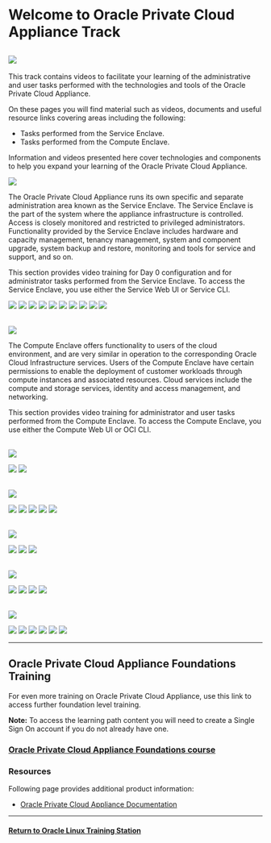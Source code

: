 
# Welcome to Oracle Private Cloud Appliance Track

![](../common/images/PCA_header4.png)
---
This track contains videos to facilitate your learning of the administrative and user tasks performed with the technologies and tools of the Oracle Private Cloud Appliance.

On these pages you will find material such as videos, documents and useful resource links covering areas including the following:
- Tasks performed from the Service Enclave.
- Tasks performed from the Compute Enclave.

Information and videos presented here cover technologies and components to help you expand your learning of the Oracle Private Cloud Appliance.

![](../common/images/pca-page-srvencl2.png)

The Oracle Private Cloud Appliance runs its own specific and separate administration area known as the Service Enclave. The Service Enclave is the part of the system where the appliance infrastructure is controlled. Access is closely monitored and restricted to privileged administrators. Functionality provided by the Service Enclave includes hardware and capacity management, tenancy management, system and component upgrade, system backup and restore, monitoring and tools for service and support, and so on.

This section provides video training for Day 0 configuration and for administrator tasks performed from the Service Enclave. To access the Service Enclave, you use either the Service Web UI or Service CLI.

[![](../common/images/day0pca_tmp.png)](https://youtu.be/pkeW3uqt11w)
[![](../common/images/servclipca_tmp.png)](https://youtu.be/zgX87aB32qw)
[![](../common/images/authgrppca_tmp.png)](https://youtu.be/QCsCyFWPea0)
[![](../common/images/compnodpca_tmp.png)](https://youtu.be/aQlRAYuLMwo)
[![](../common/images/tenancypca_tmp.png)](https://youtu.be/LBN5NHbpEnk)
[![](../common/images/grafanapca_tmp.png)](https://youtu.be/humJ2jiovBs)
[![](../common/images/lokipca_tmp.png)](https://youtu.be/HiGz8ruDtas)
[![](../common/images/alertspca_tmp.png)](https://youtu.be/Qmj_V8TAQXs)
[![](../common/images/pca_migrating_virtual_machs_video_thumbnail_.png)](https://youtu.be/_YjZMVApxaE)
[![](../common/images/PCA_patching.png)](https://youtu.be/v_5ASLflVxU)
<br>
<br>

![](../common/images/pca-page-compencl2.png)

The Compute Enclave offers functionality to users of the cloud environment, and are very similar in operation to the corresponding Oracle Cloud Infrastructure services. Users of the Compute Enclave have certain permissions to enable the deployment of customer workloads through compute instances and associated resources. Cloud services include the compute and storage services, identity and access management, and networking.

This section provides video training for administrator and user tasks performed from the Compute Enclave. To access the Compute Enclave, you use either the Compute Web UI or OCI CLI.
<br>
<br>

![](../common/images/pca-page-oclcli4.png)

[![](../common/images/instociclipca_tmp.png)](https://youtu.be/SNtGCBl_yZE)
[![](../common/images/confociclipca_tmp.png)](https://youtu.be/x2iWGXIa-rQ)
<br>
<br>

![](../common/images/pca-page-iam4x.png)

[![](../common/images/usergrppca_tmp.png)](https://youtu.be/D0CxmJ6pn4U)
[![](../common/images/pca_comp_pol_tmp.png)](https://youtu.be/KV4sQOWXab8)
[![](../common/images/federatingpca_tmp.png)](https://youtu.be/tsBn5UQSJ24)
[![](../common/images/trustedrelypca_tmp.png)](https://youtu.be/wWm4TrPoEtI)
[![](../common/images/sscpca_tmp.png)](https://youtu.be/uZcQk0pUe3s)
<br>
<br>

![](../common/images/pca-page-network4.png)

[![](../common/images/createvcnpca_tmp.png)](https://youtu.be/OCasg_HQ3LI)
[![](../common/images/PCA_IG.png)](https://youtu.be/H8GwY7i720A)
[![](../common/images/PCA_LPG.png)](https://youtu.be/pxdkxjajhO0)
<br>
<br>

![](../common/images/pca-page-compinst4.png)

[![](../common/images/PCA_import_images.jpg)](https://youtu.be/fToYmmf6NFk)
[![](../common/images/compinstpca_tmp.png)](https://youtu.be/lxD2w1Chyxg)
[![](../common/images/instconfpca_tmp.png)](https://youtu.be/B4aW0hzDfc4)
[![](../common/images/instpoolpca_tmp.png)](https://youtu.be/VfSKX7WxNX8)
<br>
<br>

![](../common/images/pca-page-storage4.png)

[![](../common/images/blkvolpca_tmp.png)](https://youtu.be/s5N6mGxUNew)
[![](../common/images/bootvolpca_tmp.png)](https://youtu.be/Vo4119i8HsU)
[![](../common/images/pca_resizing_block_volumes.png)](https://youtu.be/bO2kM9tSPU0)
[![](../common/images/man_vol_grps.png)](https://youtu.be/YlwfUWbXsT8)
[![](../common/images/pca_managing_backup_policies.png)](https://youtu.be/6R_61dHmCMY)
[![](../common/images/pca_mgmt_mount_targets_thumbnail_scaled.png)](https://youtu.be/bTmckStW_wY)

---
## Oracle Private Cloud Appliance Foundations Training   
For even more training on Oracle Private Cloud Appliance, use this link to access further foundation level training.   

<b>Note:</b> To access the learning path content you will need to create a Single Sign On account if you do not already have one.   

### [Oracle Private Cloud Appliance Foundations course](https://www.oracle.com/goto/pcafoundations)

### Resources

Following page provides additional product information:

- [Oracle Private Cloud Appliance Documentation](https://docs.oracle.com/en/engineered-systems/private-cloud-appliance/)

---
#### [Return to Oracle Linux Training Station](../README.md)
